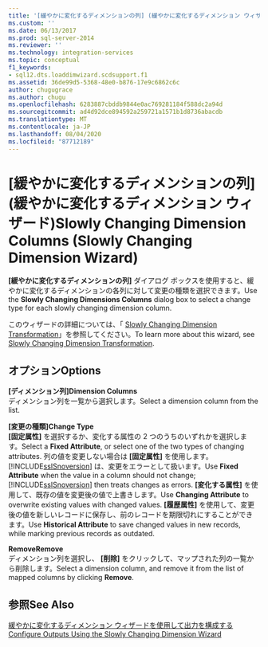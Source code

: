 ```yaml
---
title: '[緩やかに変化するディメンションの列] (緩やかに変化するディメンション ウィザード) | Microsoft Docs'
ms.custom: ''
ms.date: 06/13/2017
ms.prod: sql-server-2014
ms.reviewer: ''
ms.technology: integration-services
ms.topic: conceptual
f1_keywords:
- sql12.dts.loaddimwizard.scdsupport.f1
ms.assetid: 36de99d5-5368-48e0-b876-17e9c6862c6c
author: chugugrace
ms.author: chugu
ms.openlocfilehash: 6283887cbddb9844e0ac769281184f588dc2a94d
ms.sourcegitcommit: ad4d92dce894592a259721a1571b1d8736abacdb
ms.translationtype: MT
ms.contentlocale: ja-JP
ms.lasthandoff: 08/04/2020
ms.locfileid: "87712189"
---
```

# <a name="slowly-changing-dimension-columns-slowly-changing-dimension-wizard"></a><span data-ttu-id="57ea7-102">[緩やかに変化するディメンションの列] (緩やかに変化するディメンション ウィザード)</span><span class="sxs-lookup"><span data-stu-id="57ea7-102">Slowly Changing Dimension Columns (Slowly Changing Dimension Wizard)</span></span>
  <span data-ttu-id="57ea7-103">**[緩やかに変化するディメンションの列]** ダイアログ ボックスを使用すると、緩やかに変化するディメンションの各列に対して変更の種類を選択できます。</span><span class="sxs-lookup"><span data-stu-id="57ea7-103">Use the **Slowly Changing Dimensions Columns** dialog box to select a change type for each slowly changing dimension column.</span></span>  
  
 <span data-ttu-id="57ea7-104">このウィザードの詳細については、「 [Slowly Changing Dimension Transformation](slowly-changing-dimension-transformation.md)」を参照してください。</span><span class="sxs-lookup"><span data-stu-id="57ea7-104">To learn more about this wizard, see [Slowly Changing Dimension Transformation](slowly-changing-dimension-transformation.md).</span></span>  
  
## <a name="options"></a><span data-ttu-id="57ea7-105">オプション</span><span class="sxs-lookup"><span data-stu-id="57ea7-105">Options</span></span>  
 <span data-ttu-id="57ea7-106">**[ディメンション列]**</span><span class="sxs-lookup"><span data-stu-id="57ea7-106">**Dimension Columns**</span></span>  
 <span data-ttu-id="57ea7-107">ディメンション列を一覧から選択します。</span><span class="sxs-lookup"><span data-stu-id="57ea7-107">Select a dimension column from the list.</span></span>  
  
 <span data-ttu-id="57ea7-108">**[変更の種類]**</span><span class="sxs-lookup"><span data-stu-id="57ea7-108">**Change Type**</span></span>  
 <span data-ttu-id="57ea7-109">**[固定属性]** を選択するか、変化する属性の 2 つのうちのいずれかを選択します。</span><span class="sxs-lookup"><span data-stu-id="57ea7-109">Select a **Fixed Attribute**, or select one of the two types of changing attributes.</span></span> <span data-ttu-id="57ea7-110">列の値を変更しない場合は **[固定属性]** を使用します。 [!INCLUDE[ssISnoversion](../../../includes/ssisnoversion-md.md)] は、変更をエラーとして扱います。</span><span class="sxs-lookup"><span data-stu-id="57ea7-110">Use **Fixed Attribute** when the value in a column should not change; [!INCLUDE[ssISnoversion](../../../includes/ssisnoversion-md.md)] then treats changes as errors.</span></span> <span data-ttu-id="57ea7-111">**[変化する属性]** を使用して、既存の値を変更後の値で上書きします。</span><span class="sxs-lookup"><span data-stu-id="57ea7-111">Use **Changing Attribute** to overwrite existing values with changed values.</span></span> <span data-ttu-id="57ea7-112">**[履歴属性]** を使用して、変更後の値を新しいレコードに保存し、前のレコードを期限切れにすることができます。</span><span class="sxs-lookup"><span data-stu-id="57ea7-112">Use **Historical Attribute** to save changed values in new records, while marking previous records as outdated.</span></span>  
  
 <span data-ttu-id="57ea7-113">**Remove**</span><span class="sxs-lookup"><span data-stu-id="57ea7-113">**Remove**</span></span>  
 <span data-ttu-id="57ea7-114">ディメンション列を選択し、 **[削除]** をクリックして、マップされた列の一覧から削除します。</span><span class="sxs-lookup"><span data-stu-id="57ea7-114">Select a dimension column, and remove it from the list of mapped columns by clicking **Remove**.</span></span>  
  
## <a name="see-also"></a><span data-ttu-id="57ea7-115">参照</span><span class="sxs-lookup"><span data-stu-id="57ea7-115">See Also</span></span>  
 [<span data-ttu-id="57ea7-116">緩やかに変化するディメンション ウィザードを使用して出力を構成する</span><span class="sxs-lookup"><span data-stu-id="57ea7-116">Configure Outputs Using the Slowly Changing Dimension Wizard</span></span>](configure-outputs-using-the-slowly-changing-dimension-wizard.md)  
  
  
